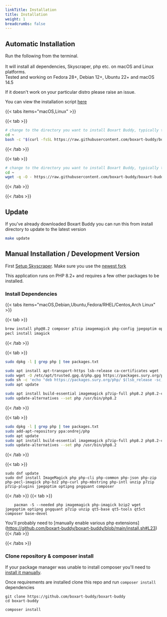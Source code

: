 ```yaml
---
linkTitle: Installation
title: Installation
weight: 1
breadcrumbs: false
---
```


## Automatic Installation

Run the following from the terminal. <br/><br/>
It will install all dependencies, Skyscraper, php etc. on macOS and Linux platforms.<br/>
Tested and working on Fedora 28+, Debian 12+, Ubuntu 22+ and macOS 14.5 <br/>

If it doesn't work on your particular distro please raise an issue.

You can view the installation script [here](https://github.com/boxart-buddy/boxart-buddy/blob/main/install.sh)

{{< tabs items="macOS,Linux" >}}

{{< tab >}}
```bash
# change to the directory you want to install Boxart Buddy, typically the home directory
cd ~
bash -c "$(curl -fsSL https://raw.githubusercontent.com/boxart-buddy/boxart-buddy/main/install.sh)"
```
{{< /tab >}}

{{< tab >}}
```bash
# change to the directory you want to install Boxart Buddy, typically the home directory
cd ~
wget -q -O - https://raw.githubusercontent.com/boxart-buddy/boxart-buddy/main/install.sh | bash
```
{{< /tab >}}

{{< /tabs >}}

## Update

If you've already downloaded Boxart Buddy you can run this from install directory to update to the latest version

```bash
make update
```

## Manual Installation / Development Version

First [Setup Skyscraper](https://github.com/Gemba/Skyscraper/?tab=readme-ov-file#installation-prerequisites-on-other-systems-or-architectures). Make sure you use the [newest fork](https://github.com/Gemba/Skyscraper/)

This application runs on PHP 8.2+ and requires a few other packages to be installed.

### Install Dependencies

{{< tabs items="macOS,Debian,Ubuntu,Fedora/RHEL/Centos,Arch Linux" >}}

{{< tab >}}

```bash
brew install php@8.2 composer p7zip imagemagick pkg-config jpegoptim optipng pngquant
pecl install imagick
```

{{< /tab >}}

{{< tab >}}

```bash
sudo dpkg -l | grep php | tee packages.txt

sudo apt install apt-transport-https lsb-release ca-certificates wget -y
sudo wget -O /etc/apt/trusted.gpg.d/php.gpg https://packages.sury.org/php/apt.gpg
sudo sh -c 'echo "deb https://packages.sury.org/php/ $(lsb_release -sc) main" > /etc/apt/sources.list.d/php.list'
sudo apt update

sudo apt install build-essential imagemagick p7zip-full php8.2 php8.2-cli curl php8.2-{bz2,curl,mbstring,intl,zip,imagick,xml,dom,simplexml} jpegoptim optipng pngquant composer
sudo update-alternatives --set php /usr/bin/php8.2
```

{{< /tab >}}

{{< tab >}}

```bash
sudo dpkg -l | grep php | tee packages.txt
sudo add-apt-repository ppa:ondrej/php
sudo apt update
sudo apt install build-essential imagemagick p7zip-full php8.2 php8.2-cli curl php8.2-{bz2,curl,mbstring,intl,zip,imagick,xml,dom,simplexml} jpegoptim optipng pngquant qtbase5-dev qtchooser qt5-qmake qtbase5-dev-tools composer
sudo update-alternatives --set php /usr/bin/php8.2
```

{{< /tab >}}

{{< tab >}}

```shell
sudo dnf update
sudo dnf install ImageMagick php php-cli php-common php-json php-zip php-pecl-imagick php-bz2 php-curl php-mbstring php-intl unzip p7zip p7zip-plugins jpegoptim optipng pngquant composer
```

{{< /tab >}}
{{< tab >}}
```shell
    pacman -S --needed php imagemagick php-imagick bzip2 wget jpegoptim optipng pngquant p7zip unzip qt5-base qt5-tools qt5ct composer base-devel
```
You'll probably need to [manually enable various php extensions] (https://github.com/boxart-buddy/boxart-buddy/blob/main/install.sh#L23)
{{< /tab >}}

{{< /tabs >}}

### Clone repository & composer install

If your package manager was unable to install composer you'll need to [install it manually](https://getcomposer.org/doc/00-intro.md#installation-linux-unix-macos).

Once requirements are installed clone this repo and run `composer install` dependencies

```shell
git clone https://github.com/boxart-buddy/boxart-buddy
cd boxart-buddy 

composer install
```